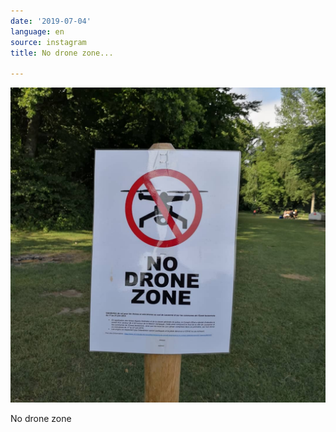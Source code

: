 ```yaml
---
date: '2019-07-04'
language: en
source: instagram
title: No drone zone...

---
```


![](/uploads/instagram/201907/423768aa064192eb02c3a8bb66863e66.jpg)

No drone zone
            
